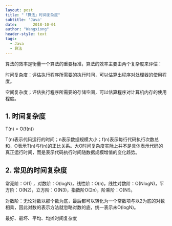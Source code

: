 ```yaml
---
layout: post
title: "「算法」时间复杂度"
subtitle: 'Java'
date:       2018-10-01
author: "Wangxiong"
header-style: text
tags:
  - Java
  - 算法
---
```

算法的效率是衡量一个算法的重要标准，算法的效率主要由两个复杂度来评估：

时间复杂度：评估执行程序所需要的执行时间，可以估算出程序对处理器的使用程度。

空间复杂度；评估执行程序所需要的存储空间，可以估算程序对计算机内存的使用程度。

## 1. 时间复杂度

T(n) = O(f(n))

T(n)表示代码运行的时间；n表示数据规模大小；f(n)表示每行代码执行次数总和，O表示T(n)与f(n)的正比关系。大O时间复杂度实际上并不是具体表示代码的真正运行时间，而是表示代码执行时间随数据规模增值的变化趋势。

## 2. 常见的时间复杂度

常亮阶：O(1) ，对数阶：O(logN)，线性阶：O(n)，线性对数阶：O(NlogN)，平方阶：O(N2)，立方阶：O(N3)，指数阶O(2n)，阶乘阶：O(N!)。

对数阶：无论对数以那个数为底，最后都可以转化为一个常数项与以2为底的对数相乘，因此对数的表示方法就忽略对数的底，统一表示未O(logN)。

最好、最坏、平均、均摊时间复杂度

